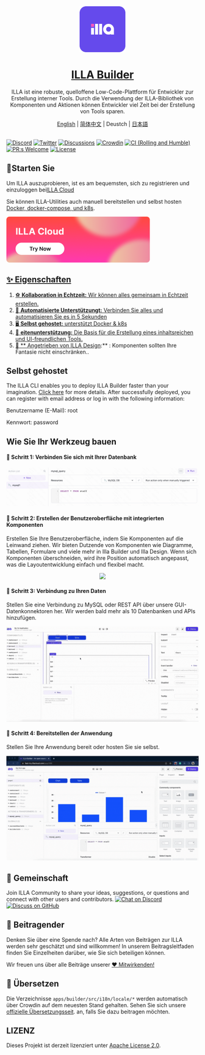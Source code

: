 
<div align="center">
  <a href="https://cloud.illacloud.com?utm_source=github&utm_medium=readme&utm_campaign=github-readme">
    <img alt="ILLA Design Logo" width="120px" height="120px" src="https://github.com/illacloud/.github/blob/main/assets/images/illa-logo.svg"/>
  </a>
</div>

<h1 align="center"><a href="https://cloud.illacloud.com?utm_source=github&utm_medium=readme&utm_campaign=github-readme">ILLA Builder</a></h1>

<p align="center">ILLA ist eine robuste, quelloffene Low-Code-Plattform für Entwickler zur Erstellung interner Tools. Durch die Verwendung der ILLA-Bibliothek von Komponenten und Aktionen können Entwickler viel Zeit bei der Erstellung von Tools sparen. </p>

<div align="center">
<a href="https://github.com/illacloud/illa-builder/blob/main/README.md">English</a> | <a href="https://github.com/illacloud/illa-builder/blob/main/README-CN.md">简体中文</a> | Deustch | <a href="https://github.com/illacloud/illa-builder/blob/main/README-JP.md">日本語</a>
</div>
<br>

[![Discord](https://img.shields.io/badge/chat-Discord-7289DA?logo=discord)](https://discord.gg/illacloud)
[![Twitter](https://img.shields.io/badge/Twitter-1DA1F2?logo=x&logoColor=white)](https://twitter.com/illacloudHQ)
[![Discussions](https://img.shields.io/badge/discussions-GitHub-333333?logo=github)](https://github.com/orgs/illacloud/discussions)
[![Crowdin](https://badges.crowdin.net/illa-builder/localized.svg)](https://crowdin.com/project/illa-builder)
[![CI (Rolling and Humble)](https://github.com/illacloud/illa-builder/actions/workflows/build-docker.yml/badge.svg?query=branch%3Amain)](https://github.com/illacloud/illa-builder/actions/workflows/build-docker.yml?query=branch%3Amain)
[![PR:s Welcome](https://img.shields.io/badge/PR:s-welcome-brightgreen.svg)](https://github.com/illacloud/illa-builder/pulls)
[![License](https://img.shields.io/badge/license-Apache%202-4EB1BA.svg?style=socialflat-square&)](https://www.apache.org/licenses/LICENSE-2.0.html)

## 🚀Starten Sie
Um ILLA auszuprobieren, ist es am bequemsten, sich zu registrieren und einzuloggen bei[ILLA Cloud](https://cloud.illacloud.com?utm_source=github&utm_medium=readme&utm_campaign=github-readme)

Sie können ILLA-Utilities auch manuell bereitstellen und selbst hosten [Docker, docker-compose, und k8s](https://github.com/illacloud/illa-builder/blob/main/README-KR.md#%EC%9E%90%EC%B2%B4-%ED%98%B8%EC%8A%A4%ED%8C%85).

<p>
  <a href="https://cloud.illacloud.com?utm_source=github&utm_medium=readme&utm_campaign=github-readme"><img src="https://raw.githubusercontent.com/illacloud/.github/main/assets/images/ILLA%20Cloud.png" height=120 />
</p>



## ✨ Eigenschaften

1. ⚽ **Kollaboration in Echtzeit:** Wir können alles gemeinsam in Echtzeit erstellen.
2. 🤖 **Automatisierte Unterstützungt:** Verbinden Sie alles und automatisieren Sie es in 5 Sekunden
3. 🖥 **Selbst gehostet:** unterstützt Docker & k8s
4. 📝 **eitenunterstützung:** Die Basis für die Erstellung eines inhaltsreichen und UI-freundlichen Tools.
5. 🎨 ** [Angetrieben von ILLA Design](https://github.com/illacloud/illa-design):** : Komponenten sollten Ihre Fantasie nicht einschränken..

## Selbst gehostet
    
The ILLA CLI enables you to deploy ILLA Builder faster than your imagination. [Click here](https://docs.illacloud.com/self-hosted-deployment) 
 for more details. After successfully deployed, you can register with email address or log in with the following information:

<p align="left">Benutzername (E-Mail): root</p>
<p align="left">Kennwort: password</p>


    
## Wie Sie Ihr Werkzeug bauen

#### 🎯 Schritt 1: Verbinden Sie sich mit Ihrer Datenbank
<p align="center">
  <a href="https://cloud.illacloud.com?utm_source=github&utm_medium=readme&utm_campaign=github-readme">
    <img src="https://github.com/illacloud/.github/blob/main/assets/images/sql.jpeg">
  </a>
</p>

#### 🎨 Schritt 2: Erstellen der Benutzeroberfläche mit integrierten Komponenten
Erstellen Sie Ihre Benutzeroberfläche, indem Sie Komponenten auf die Leinwand ziehen. Wir bieten Dutzende von Komponenten wie Diagramme, Tabellen, Formulare und viele mehr in Illa Builder und Illa Design. Wenn sich Komponenten überschneiden, wird ihre Position automatisch angepasst, was die Layoutentwicklung einfach und flexibel macht.
<p align="center">
  <a href="https://cloud.illacloud.com?utm_source=github&utm_medium=readme&utm_campaign=github-readme">
    <img src="https://github.com/illacloud/.github/blob/main/assets/images/edit-ui-with-components.gif">
  </a>
</p>

#### 🔌 Schritt 3: Verbindung zu Ihren Daten
Stellen Sie eine Verbindung zu MySQL oder REST API über unsere GUI-Datenkonnektoren her. Wir werden bald mehr als 10 Datenbanken und APIs hinzufügen.
<p align="center">
  <a href="https://cloud.illacloud.com?utm_source=github&utm_medium=readme&utm_campaign=github-readme">
    <img src="https://github.com/illacloud/.github/blob/main/assets/images/connect-your-data.gif">
  </a>
</p>

#### 🚀 Schritt 4: Bereitstellen der Anwendung
Stellen Sie Ihre Anwendung bereit oder hosten Sie sie selbst.
<p align="center">
  <a href="https://cloud.illacloud.com?utm_source=github&utm_medium=readme&utm_campaign=github-readme">
    <img src="https://github.com/illacloud/.github/blob/main/assets/images/deploy.gif">
  </a>
</p>


## 💬 Gemeinschaft

Join ILLA Community to share your ideas, suggestions, or questions and connect with other users and contributors.
[![Chat on Discord](https://img.shields.io/badge/chat-Discord-7289DA?logo=discord)](https://discord.gg/illacloud)   [![Discuss on GitHub](https://img.shields.io/badge/discussions-GitHub-333333?logo=github)](https://github.com/orgs/illacloud/discussions)   

## 🌱 Beitragender
Denken Sie über eine Spende nach? Alle Arten von Beiträgen zur ILLA werden sehr geschätzt und sind willkommen! In unserem Beitragsleitfaden finden Sie Einzelheiten darüber, wie Sie sich beteiligen können.

Wir freuen uns über alle Beiträge unserer <a href="https://github.com/illacloud/illa-builder/graphs/contributors">❤︎ Mitwirkenden!</a>

## 📢 Übersetzen

Die Verzeichnisse `apps/builder/src/i18n/locale/*` werden automatisch über Crowdin auf dem neuesten Stand gehalten. Sehen Sie sich unsere  [offizielle Übersetzungsseit](https://crowdin.com/project/illa-builder). an, falls Sie dazu beitragen möchten.
    

## LIZENZ

Dieses Projekt ist derzeit lizenziert unter [Apache License 2.0](./LICENSE).
